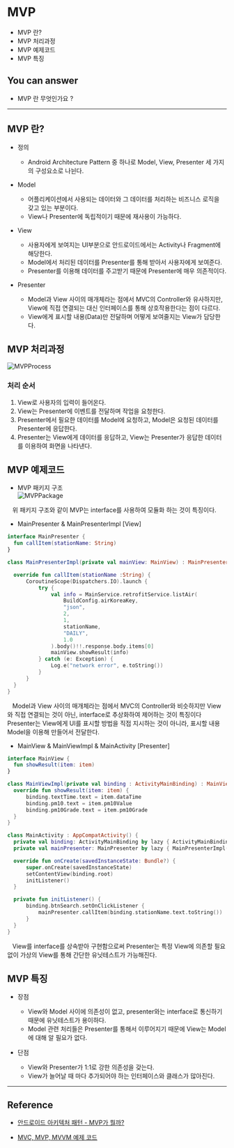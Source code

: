 # MVP
<!--Table of Contents-->
- MVP 란?
- MVP 처리과정
- MVP 예제코드
- MVP 특징

<!-- 어떤 질문을 대답할 수 있어야 하는지-->
## You can answer
- MVP 란 무엇인가요 ?

<!--Contents-->

---
## MVP 란?
- 정의
  * Android Architecture Pattern 중 하나로 Model, View, Presenter 세 가지의 구성요소로 나뉜다.

- Model
  * 어플리케이션에서 사용되는 데이터와 그 데이터를 처리하는 비즈니스 로직을 갖고 있는 부분이다.
  * View나 Presenter에 독립적이기 때문에 재사용이 가능하다.

- View
  * 사용자에게 보여지는 UI부분으로 안드로이드에서는 Activity나 Fragment에 해당한다.
  * Model에서 처리된 데이터를 Presenter를 통해 받아서 사용자에게 보여준다.
  * Presenter를 이용해 데이터를 주고받기 때문에 Presenter에 매우 의존적이다.

- Presenter
  * Model과 View 사이의 매개체라는 점에서 MVC의 Controller와 유사하지만, View에 직접 연결되는 대신 인터페이스를 통해 상호작용한다는 점이 다르다.
  * View에게 표시할 내용(Data)만 전달하며 어떻게 보여줄지는 View가 담당한다.

## MVP 처리과정
  ![MVPProcess](./img/MVPProcess.png)
  ### 처리 순서
  1) View로 사용자의 입력이 들어온다.
  2) View는 Presenter에 이벤트를 전달하며 작업을 요청한다.
  3) Presenter에서 필요한 데이터를 Model에 요청하고, Model은 요청된 데이터를 Presenter에 응답한다.
  4) Presenter는 View에게 데이터를 응답하고, View는 Presenter가 응답한 데이터를 이용하여 화면을 나타낸다.

## MVP 예제코드
  - MVP 패키지 구조  
  ![MVPPackage](./img/MVPPackage.png)

  &nbsp;&nbsp; 위 패키지 구조와 같이 MVP는 interface를 사용하여 모듈화 하는 것이 특징이다.
  <br>

  - MainPresenter & MainPresenterImpl [View]
  ```Kotlin
  interface MainPresenter {
    fun callItem(stationName: String)
}

class MainPresenterImpl(private val mainView: MainView) : MainPresenter {

    override fun callItem(stationName :String) {
        CoroutineScope(Dispatchers.IO).launch {
            try {
                val info = MainService.retrofitService.listAir(
                    BuildConfig.airKoreaKey,
                    "json",
                    2,
                    1,
                    stationName,
                    "DAILY",
                    1.0
                ).body()!!.response.body.items[0]
                mainView.showResult(info)
            } catch (e: Exception) {
                Log.e("network error", e.toString())
            }
        }
    }
}
  ```
  &nbsp;&nbsp; Model과 View 사이의 매개체라는 점에서 MVC의 Controller와 비슷하지만 View와 직접 연결되는 것이 아닌, interface로 추상화하여 제어하는 것이 특징이다
  Presenter는 View에게 UI를 표시할 방법을 직접 지시하는 것이 아니라, 표시할 내용 Model을 이용해 만들어서 전달한다.
  <br>
  - MainView & MainViewImpl & MainActivity [Presenter]
  ```Kotlin
  interface MainView {
    fun showResult(item: item)
}

class MainViewImpl(private val binding : ActivityMainBinding) : MainView{
    override fun showResult(item: item) {
        binding.textTime.text = item.dataTime
        binding.pm10.text = item.pm10Value
        binding.pm10Grade.text = item.pm10Grade
    }
}

  class MainActivity : AppCompatActivity() {
    private val binding: ActivityMainBinding by lazy { ActivityMainBinding.inflate(layoutInflater) }
    private val mainPresenter: MainPresenter by lazy { MainPresenterImpl(MainViewImpl(binding)) }

    override fun onCreate(savedInstanceState: Bundle?) {
        super.onCreate(savedInstanceState)
        setContentView(binding.root)
        initListener()
    }

    private fun initListener() {
        binding.btnSearch.setOnClickListener {
            mainPresenter.callItem(binding.stationName.text.toString())
        }
    }
}
  ```
  &nbsp;&nbsp; View를 interface를 상속받아 구현함으로써 Presenter는 특정 View에 의존할 필요 없이 가상의 View를 통해 간단한 유닛테스트가 가능해진다.
  <br>

## MVP 특징
  - 장점
    * View와 Model 사이에 의존성이 없고, presenter와는 interface로 통신하기 때문에 유닛테스트가 용이하다.
    * Model 관련 처리들은 Presenter를 통해서 이루어지기 때문에 View는 Model에 대해 알 필요가 없다.

  - 단점
    * View와 Presenter가 1:1로 강한 의존성을 갖는다.
    * View가 늘어날 때 마다 추가되어야 하는 인터페이스와 클래스가 많아진다.

---
## Reference
- [안드로이드 아키텍처 패턴 - MVP가 뭘까?](https://velog.io/@jojo_devstory/%EC%95%88%EB%93%9C%EB%A1%9C%EC%9D%B4%EB%93%9C-%EC%95%84%ED%82%A4%ED%85%8D%EC%B2%98-%ED%8C%A8%ED%84%B4-MVP%EA%B0%80-%EB%AD%98%EA%B9%8C)

- [MVC, MVP, MVVM 예제 코드](https://github.com/rkdmf1026/AndroidArchitectureTest)
